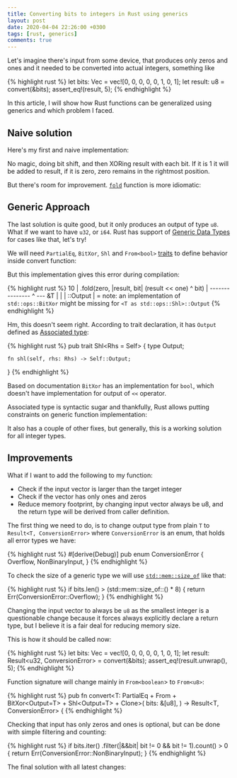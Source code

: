 ```yaml
---
title: Converting bits to integers in Rust using generics
layout: post
date: 2020-04-04 22:26:00 +0300
tags: [rust, generics]
comments: true
---
```


Let's imagine there's input from some device, that produces only zeros and ones and it needed to be converted into actual integers, something like

{% highlight rust %}
let bits: Vec<u8> = vec![0, 0, 0, 0, 0, 1, 0, 1];
let result: u8 = convert(&bits);
assert_eq!(result, 5);
{% endhighlight %}


In this article, I will show how Rust functions can be generalized using generics and which problem I faced.

## Naive solution

Here's my first and naive implementation:

<script src="https://gist.github.com/citizen-stig/e959810d86dd4019ae03e58f89237937.js"></script>

No magic, doing bit shift, and then XORing result with each bit. If it is 1 it will be added to result, if it is zero, zero remains in the rightmost position.

But there's room for improvement. [`fold`](https://doc.rust-lang.org/std/iter/trait.Iterator.html#method.fold) function is more idiomatic:

<script src="https://gist.github.com/citizen-stig/f73b0ebe08e70f1a138727ddcbbd8983.js"></script>


## Generic Approach

The last solution is quite good, but it only produces an output of type `u8`. What if we want to have `u32`, or `i64`. Rust has support of [Generic Data Types](https://doc.rust-lang.org/book/ch10-01-syntax.html) for cases like that, let's try!

We will need `PartialEq`, `BitXor`, `Shl` and `From<bool>` [traits](https://doc.rust-lang.org/book/ch10-02-traits.html) to define behavior inside convert function:

<script src="https://gist.github.com/citizen-stig/53111b72b14636f43dffd95a40666c65.js"></script>

But this implementation gives this error during compilation:

{% highlight rust %}
10 |         .fold(zero, |result, bit| (result << one) ^ bit)
   |                                   --------------- ^ --- &T
   |                                   |
   |                                   <T as std::ops::Shl>::Output
   |
   = note: an implementation of `std::ops::BitXor` might be 
                            missing for `<T as std::ops::Shl>::Output`
{% endhighlight %}

Hm, this doesn't seem right. According to trait declaration, it has `Output` defined as [Associated type](https://doc.rust-lang.org/rust-by-example/generics/assoc_items/types.html):

{% highlight rust %}
pub trait Shl<Rhs = Self> {
    type Output;

    fn shl(self, rhs: Rhs) -> Self::Output;
}
{% endhighlight %}

Based on documentation `BitXor` has an implementation for `bool`, which doesn't have implementation for output of `<<` operator. 

Associated type is syntactic sugar and thankfully, Rust allows putting constraints on generic function implementation:

<script src="https://gist.github.com/citizen-stig/6b0a93b477c09ab876367c7ff5c25bfe.js"></script>

It also has a couple of other fixes, but generally, this is a working solution for all integer types.

## Improvements

What if I want to add the following to my function:

* Check if the input vector is larger than the target integer
* Check if the vector has only ones and zeros
* Reduce memory footprint, by changing input vector always be u8, and the return type will be derived from caller definition.

The first thing we need to do, is to change output type from plain `T` to `Result<T, ConversionError>` where `ConversionError` is an enum, that holds all error types we have:

{% highlight rust %}
#[derive(Debug)]
pub enum ConversionError {
    Overflow,
    NonBinaryInput,
}
{% endhighlight %}

To check the size of a generic type we will use [`std::mem::size_of`]() like that:

{% highlight rust %}
if bits.len() > (std::mem::size_of::<T>() * 8) {
    return Err(ConversionError::Overflow);
}
{% endhighlight %}

Changing the input vector to always be `u8` as the smallest integer is a questionable change because it forces always explicitly declare a return type, but I believe it is a fair deal for reducing memory size. 

This is how it should be called now:

{% highlight rust %}
let bits: Vec<u8> = vec![0, 0, 0, 0, 0, 1, 0, 1];
let result: Result<u32, ConversionError> = convert(&bits);
assert_eq!(result.unwrap(), 5);
{% endhighlight %}

Function signature will change mainly in `From<boolean`> to `From<u8>`:

{% highlight rust %}
pub fn convert<T: PartialEq + From<u8> + BitXor<Output=T> + Shl<Output=T> + Clone>(
    bits: &[u8],
) -> Result<T, ConversionError> {
{% endhighlight %}

Checking that input has only zeros and ones is optional, but can be done with simple filtering and counting:

{% highlight rust %}
if bits.iter()
    .filter(|&&bit| bit != 0 && bit != 1).count() > 0 {
    return Err(ConversionError::NonBinaryInput);
}
{% endhighlight %}

The final solution with all latest changes:
<script src="https://gist.github.com/citizen-stig/6e8efd2ba3b2cca3681098d35e5f91b6.js"></script>


